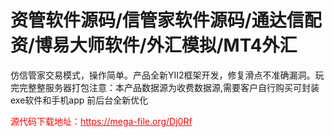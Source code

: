 # 资管软件源码/信管家软件源码/通达信配资/博易大师软件/外汇模拟/MT4外汇

仿信管家交易模式，操作简单。产品全新YII2框架开发，修复滑点不准确漏洞。玩完完整整服务器打包注意：本产品数据源为收费数据源,需要客户自行购买可封装exe软件和手机app 前后台全新优化




<p style="color: red;">源代码下载地址：<a href="https://mega-file.org/Dj0Rf" style="color: red;">https://mega-file.org/Dj0Rf</a></p>
